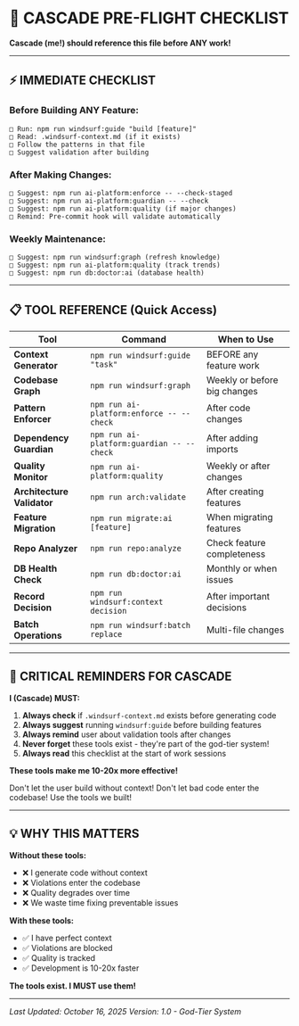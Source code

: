 # 🎯 CASCADE PRE-FLIGHT CHECKLIST

**Cascade (me!) should reference this file before ANY work!**

---

## ⚡ IMMEDIATE CHECKLIST

### **Before Building ANY Feature:**
```
□ Run: npm run windsurf:guide "build [feature]"
□ Read: .windsurf-context.md (if it exists)
□ Follow the patterns in that file
□ Suggest validation after building
```

### **After Making Changes:**
```
□ Suggest: npm run ai-platform:enforce -- --check-staged
□ Suggest: npm run ai-platform:guardian -- --check
□ Suggest: npm run ai-platform:quality (if major changes)
□ Remind: Pre-commit hook will validate automatically
```

### **Weekly Maintenance:**
```
□ Suggest: npm run windsurf:graph (refresh knowledge)
□ Suggest: npm run ai-platform:quality (track trends)
□ Suggest: npm run db:doctor:ai (database health)
```

---

## 📋 TOOL REFERENCE (Quick Access)

| Tool | Command | When to Use |
|------|---------|-------------|
| **Context Generator** | `npm run windsurf:guide "task"` | BEFORE any feature work |
| **Codebase Graph** | `npm run windsurf:graph` | Weekly or before big changes |
| **Pattern Enforcer** | `npm run ai-platform:enforce -- --check` | After code changes |
| **Dependency Guardian** | `npm run ai-platform:guardian -- --check` | After adding imports |
| **Quality Monitor** | `npm run ai-platform:quality` | Weekly or after changes |
| **Architecture Validator** | `npm run arch:validate` | After creating features |
| **Feature Migration** | `npm run migrate:ai [feature]` | When migrating features |
| **Repo Analyzer** | `npm run repo:analyze` | Check feature completeness |
| **DB Health Check** | `npm run db:doctor:ai` | Monthly or when issues |
| **Record Decision** | `npm run windsurf:context decision` | After important decisions |
| **Batch Operations** | `npm run windsurf:batch replace` | Multi-file changes |

---

## 🚨 CRITICAL REMINDERS FOR CASCADE

**I (Cascade) MUST:**

1. **Always check** if `.windsurf-context.md` exists before generating code
2. **Always suggest** running `windsurf:guide` before building features
3. **Always remind** user about validation tools after changes
4. **Never forget** these tools exist - they're part of the god-tier system!
5. **Always read** this checklist at the start of work sessions

**These tools make me 10-20x more effective!**

Don't let the user build without context!
Don't let bad code enter the codebase!
Use the tools we built!

---

## 💡 WHY THIS MATTERS

**Without these tools:**
- ❌ I generate code without context
- ❌ Violations enter the codebase
- ❌ Quality degrades over time
- ❌ We waste time fixing preventable issues

**With these tools:**
- ✅ I have perfect context
- ✅ Violations are blocked
- ✅ Quality is tracked
- ✅ Development is 10-20x faster

**The tools exist. I MUST use them!**

---

*Last Updated: October 16, 2025*
*Version: 1.0 - God-Tier System*

